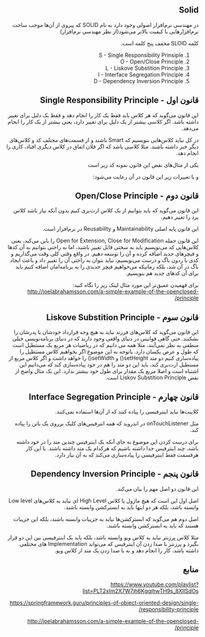 <div dir="rtl">


Solid
---
در مهندسی نرم‌افزار اصولی وجود دارد به نام 
SOLID 
که پیروی از آن‌ها موجب ساخت نرم‌افزار‌هایی با کیفیت بالاتر می‌شود(از نظر مهندسی نرم‌افزار)


کلمه 
SLOID 
مخفف پنج کلمه است.

1. S - Single Responsibility Prinsiple
2. O - Open/Close Principle
3. L - Liskove Substition Principle
4. I - Interface Segregation Principle
5. D - Dependency Inversion Principle


قانون اول - Single Responsibility Principle
---
این قانون می‌گوید که هر کلاس باید فقط یک کار را انجام دهد و فقط یک دلیل برای تغییر داشته باشد.
اگر کلاسی بیشتر از یک دلیل برای تغییر دارد، یعنی بیشتر از یک کار را انجام می‌دهد.

در کل نباید کلاس‌هایی بنویسیم که 
Smart
باشند و از قسمت‌های مختلف کد و کلاس‌های دیگر خبر داشته باشند. مثلا کلاسی باشد که اگر فلان اتفاق در کلاس دیگری افتاد، کاری را انجام دهد.

یکی از مثال‌های نقض این قانون نمونه کد زیر است 

<script src="https://gist.github.com/nasrabadiAM/48b74b3f429f50a9b720d952dba0bc7a.js"></script>
 
 و با تغییرات زیر این قانون در آن رعایت می‌شود:
 
<script src="https://gist.github.com/nasrabadiAM/cf47047874f696f9b95d2c1131fffead.js"></script>
 
 
 
قانون دوم - Open/Close Principle
---
این قانون می‌گوید که باید بتوانیم از یک کلاس ارث‌بری کنیم بدون آنکه نیاز باشد کلاس پرد را تغییر دهیم.

این قانون پایه اصلی 
Maintainability 
و 
Reusability 
در نرم‌افزار است.


این قانون جمله 
Open for Extension, Close for Modification
را باین می‌کند، یعنی کلاس‌هایی که می‌نویسیم باید به سختی قابل تغییر باشند، اما به راحتی بتوانیم به آن کدها و فیچر‌های جدید اضافه کرده و آن را توسعه دهیم.
در واقع وقتی کلی وقت می‌گذاریم و کدی با ردون باگ و درست می‌نویسیم، نباید بتوان به راحتی آن را تغییر داد و باعث ایجاد باگ در آن شد، بلکه زمانیکه می‌خواهیم فیچر جدیدی را به برنامه‌امان اضافه کنیم باید برای آن کد‌های جدید هم بنویسیم.

برای فهمیدن عمیق‌تر این مورد مثال لینک زیر را نگاه کنید: 
http://joelabrahamsson.com/a-simple-example-of-the-openclosed-principle/



قانون سوم - Liskove Substition Principle
---
این قانون می‌گوید که کلاس‌های فرزند نباید به هیچ وجه قرارداد خودشان با پدرشان را بشکنند.
حتی گاهی قوانینی در دنیای واقعی وجود دارند که در دنیای برنامه‌نویسی خیلی منطقی به نظر نمی‌آیند، مثلا همه می دانیم که در ریاضیات هر مربع یک مستطیل است که طول و عرض یکسان دارد.
باتوجه به این موضوع اگر بخواهیم کلاس مستطیل را پیاده‌سازی کنیم دو متد 
setHeight()
و 
setWidth()
را خواهد داشت و اگر کلاس مربع از مستطیل ارث‌بری کند، باید این دو متد را هم در خود پیاده‌سازی کند که می‌دانیم این اشتباه است و اصلا مربع یک مقدار برای طول خود بیشتر ندارد. 
این یک مثال واضح از نقض 
Liskov Substition Principle 
است.


قانون چهارم - Interface Segregation Principle
---
کلاینت‌ها نباید اینترفیسی را پیاده کنند که از آن‌ها استفاده نمی‌کنند.

مثل 
onTouchListener
در اندروید که همه انترفیس‌های کلیک برروی یک باتن را پیاده کند.

برای درست کردن این موضوع به جای آنکه یک اینترفیس چندین متد را در خود داشته باشد، چند اینترفیس جدا داشته باشیم که هرکدام یک متد داشته باشند.
با این کار هرقسمت فقط اینترفیسی را پیاده‌سازی می‌کند که به آن نیاز دارد.


قانون پنجم - Dependency Inversion Principle
---
این قانون دو اصل مهم را بیان می‌کند.

اصل اول این است که هیچ ماژول یا کلاس 
High Level
ای نباید به کلاس‌های 
Low level 
وابسته باشد، بلکه هر دو اینها باید به ابسترکشن وابسته باشند.

اصل دوم هم می‌گوید که ابسترکشن‌ها نباید به جزییات وابسته باشند، بلکه این جزییات هستند که باید به ابسترکشن وابسته باشند.

مثلا کلاس پرزنتر نباید به کلاس ویو وابسته باشد، بلکه باید یک اینترفیسی بین این دو قرار بگیرد و پرزنتر با صدا زدن آن اینترفیس که می‌تواند 
Implementation
های مختلفی داشته باشد، کار را انجام دهد و نه با صدا زدن یک متد از کلاس ویو.



منابع
---

https://www.youtube.com/playlist?list=PLT2xIm2X7W7jh6KggjhwTH9s_8XIlSdOs

https://springframework.guru/principles-of-object-oriented-design/single-responsibility-principle/

http://joelabrahamsson.com/a-simple-example-of-the-openclosed-principle/


